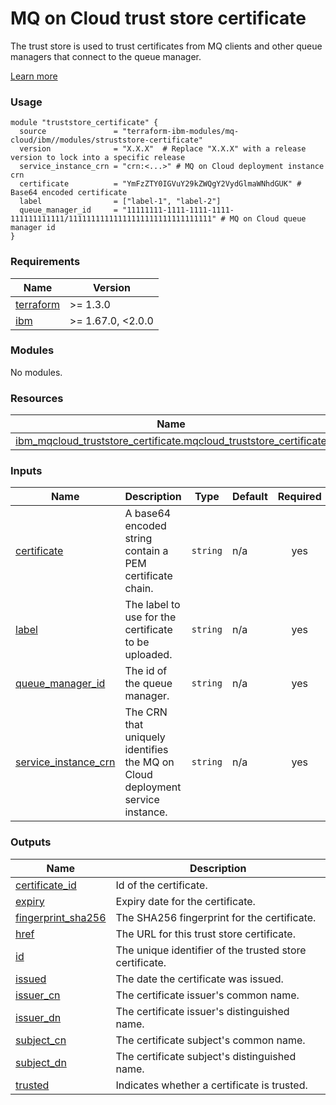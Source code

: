 # MQ on Cloud trust store certificate

The trust store is used to trust certificates from MQ clients and other queue managers that connect to the queue manager.

[Learn more](https://cloud.ibm.com/docs/mqcloud?topic=mqcloud-mqoc_qm_certs#cert_policy_mqoc_qm_certs)

### Usage

```hcl
module "truststore_certificate" {
  source               = "terraform-ibm-modules/mq-cloud/ibm//modules/struststore-certificate"
  version              = "X.X.X"  # Replace "X.X.X" with a release version to lock into a specific release
  service_instance_crn = "crn:<...>" # MQ on Cloud deployment instance crn
  certificate          = "YmFzZTY0IGVuY29kZWQgY2VydGlmaWNhdGUK" # Base64 encoded certificate
  label                = ["label-1", "label-2"]
  queue_manager_id     = "11111111-1111-1111-1111-111111111111/11111111111111111111111111111111" # MQ on Cloud queue manager id
}
```

<!-- The following content is automatically populated by the pre-commit hook -->
<!-- BEGINNING OF PRE-COMMIT-TERRAFORM DOCS HOOK -->
### Requirements

| Name | Version |
|------|---------|
| <a name="requirement_terraform"></a> [terraform](#requirement\_terraform) | >= 1.3.0 |
| <a name="requirement_ibm"></a> [ibm](#requirement\_ibm) | >= 1.67.0, <2.0.0 |

### Modules

No modules.

### Resources

| Name | Type |
|------|------|
| [ibm_mqcloud_truststore_certificate.mqcloud_truststore_certificate](https://registry.terraform.io/providers/ibm-cloud/ibm/latest/docs/resources/mqcloud_truststore_certificate) | resource |

### Inputs

| Name | Description | Type | Default | Required |
|------|-------------|------|---------|:--------:|
| <a name="input_certificate"></a> [certificate](#input\_certificate) | A base64 encoded string contain a PEM certificate chain. | `string` | n/a | yes |
| <a name="input_label"></a> [label](#input\_label) | The label to use for the certificate to be uploaded. | `string` | n/a | yes |
| <a name="input_queue_manager_id"></a> [queue\_manager\_id](#input\_queue\_manager\_id) | The id of the queue manager. | `string` | n/a | yes |
| <a name="input_service_instance_crn"></a> [service\_instance\_crn](#input\_service\_instance\_crn) | The CRN that uniquely identifies the MQ on Cloud deployment service instance. | `string` | n/a | yes |

### Outputs

| Name | Description |
|------|-------------|
| <a name="output_certificate_id"></a> [certificate\_id](#output\_certificate\_id) | Id of the certificate. |
| <a name="output_expiry"></a> [expiry](#output\_expiry) | Expiry date for the certificate. |
| <a name="output_fingerprint_sha256"></a> [fingerprint\_sha256](#output\_fingerprint\_sha256) | The SHA256 fingerprint for the certificate. |
| <a name="output_href"></a> [href](#output\_href) | The URL for this trust store certificate. |
| <a name="output_id"></a> [id](#output\_id) | The unique identifier of the trusted store certificate. |
| <a name="output_issued"></a> [issued](#output\_issued) | The date the certificate was issued. |
| <a name="output_issuer_cn"></a> [issuer\_cn](#output\_issuer\_cn) | The certificate issuer's common name. |
| <a name="output_issuer_dn"></a> [issuer\_dn](#output\_issuer\_dn) | The certificate issuer's distinguished name. |
| <a name="output_subject_cn"></a> [subject\_cn](#output\_subject\_cn) | The certificate subject's common name. |
| <a name="output_subject_dn"></a> [subject\_dn](#output\_subject\_dn) | The certificate subject's distinguished name. |
| <a name="output_trusted"></a> [trusted](#output\_trusted) | Indicates whether a certificate is trusted. |
<!-- END OF PRE-COMMIT-TERRAFORM DOCS HOOK -->

